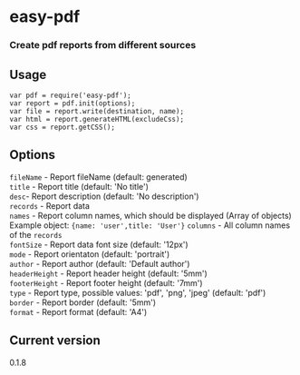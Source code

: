 # easy-pdf
### Create pdf reports from different sources

## Usage
    var pdf = require('easy-pdf');
    var report = pdf.init(options);
    var file = report.write(destination, name);
    var html = report.generateHTML(excludeCss);
    var css = report.getCSS();
## Options
```fileName``` - Report fileName (default: generated) <br/>
```title``` - Report title (default: 'No title') <br/>
```desc```- Report description (default: 'No description') <br/>
```records``` - Report data <br/>
```names``` - Report column names, which should be displayed (Array of objects) Example object: `{name: 'user',title: 'User'}`
```columns``` - All column names of the ```records``` <br/>
```fontSize``` - Report data font size (default: '12px') <br/>
```mode``` - Report orientaton (default: 'portrait') <br/>
```author``` - Report author (default: 'Default author') <br/>
```headerHeight``` - Report header height (default: '5mm') <br/>
```footerHeight``` - Report footer height (default: '7mm') <br/>
```type``` - Report type, possible values: 'pdf', 'png', 'jpeg' (default: 'pdf') <br/>
```border``` - Report border (default: '5mm') <br/>
```format``` - Report format (default: 'A4') <br/>
## Current version
0.1.8